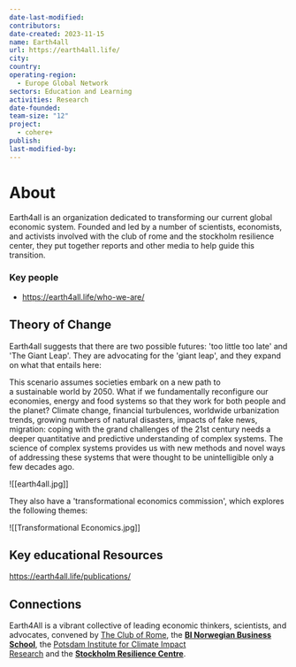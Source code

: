 ```yaml
---
date-last-modified: 
contributors: 
date-created: 2023-11-15
name: Earth4all
url: https://earth4all.life/
city: 
country: 
operating-region:
  - Europe Global Network
sectors: Education and Learning
activities: Research
date-founded: 
team-size: "12"
project:
  - cohere+
publish: 
last-modified-by:
---
```


# About 

Earth4all is an organization dedicated to transforming our current global economic system. Founded and led by a number of scientists, economists, and activists involved with the club of rome and the stockholm resilience center, they put together reports and other media to help guide this transition.  
### Key people 

- https://earth4all.life/who-we-are/
## Theory of Change 

Earth4all suggests that there are two possible futures: 'too little too late' and 'The Giant Leap'. They are advocating for the 'giant leap', and they expand on what that entails here:

This scenario assumes societies embark on a new path to a sustainable world by 2050. What if we fundamentally reconfigure our economies, energy and food systems so that they work for both people and the planet? Climate change, financial turbulences, worldwide urbanization trends, growing numbers of natural disasters, impacts of fake news, migration: coping with the grand challenges of the 21st century needs a deeper quantitative and predictive understanding of complex systems. The science of complex systems provides us with new methods and novel ways of addressing these systems that were thought to be unintelligible only a few decades ago.

![[earth4all.jpg]]


They also have a 'transformational economics commission', which explores the following themes: 

![[Transformational Economics.jpg]]
## Key educational Resources 

https://earth4all.life/publications/
## Connections 

Earth4All is a vibrant collective of leading economic thinkers, scientists, and advocates, convened by [The Club of Rome](https://earth4all.life/who-we-are/%22https://www.clubofrome.org/), the [**BI Norwegian Business School**](https://www.bi.edu/), the [Potsdam Institute for Climate Impact Research](https://www.pik-potsdam.de/en/home) and the **[Stockholm Resilience Centre](https://www.stockholmresilience.org/)**.